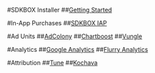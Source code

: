 #SDKBOX Installer
##[Getting Started](installer.md)

#In-App Purchases
##[SDKBOX IAP](plugins/iap.md)

#Ad Units
##[AdColony](plugins/adcolony.md)
##[Chartboost](plugins/chartboost.md)
##[Vungle](plugins/vungle.md)

#Analytics
##[Google Analytics](plugins/googleanalytics.md)
##[Flurry Analytics](plugins/flurryanalytics.md)

#Attribution
##[Tune](plugins/tune.md)
##[Kochava](plugins/kochava.md)

